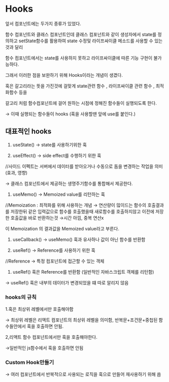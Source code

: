# Hooks

앞서 컴포넌트에는 두가지 종류가 있었다.

함수 컴포넌트와 클래스 컴포넌트인데 클래스 컴포넌트와 같이 생성자에서 state를 정의하고 setState함수를 활용하여 state 수정및 라이프싸이클 메소드를 사용할 수 있는것과 달리 

함수 컴포넌트에서는 state를 사용하지 못하고 라이프싸이클에 따른 기능 구현이 불가능하다.

그래서 이러한 점을 보완하기 위해 Hooks이라는 개념이 생겼다.

훅은 갈고리라는 뜻을 가진것에 걸맞게 state관련 함수 , 라이프싸이클 관련 함수 , 최적화함수 등을

갈고리 처럼 함수컴포넌트에 걸어 원하는 시점에 정해진 함수들이 실행되도록 한다.

→ 이때 실행되는 함수들이 hooks (훅을 사용할땐 앞에 use를 붙인다.)

## 대표적인 hooks

1. useState() → state를 사용하기위한 훅

1. useEffect() → side effect를 수행하기 위한 훅

//사이드 이펙트는 서버에서 데이터를 받아오거나 수동으로 돔을 변경하는 작업을 의미 (효과, 영향)

→ 클래스 컴포넌트에서 제공하는 생명주기함수를 통합해서 제공한다.

1. useMemo() → Memoized value를 리턴하는 훅

//Memoization : 최적화를 위해 사용하는 개념 → 연산량이 많이드는 함수의 호출결과를 저장한뒤 같은 입력값으로 함수를 호출했을때 새로함수를 호출하지않고 이전에 저장한 호출값을 바로 반환하는것 →시간 아낌, 중복 연산x

이 Memoization 의 결과값을 Memoized value라고 부른다.

1. useCallback() → useMemo() 훅과 유사하나 값이 아닌 함수를 반환함

1. useRef() → Reference를 사용하기 위한 훅

//Reference → 특정 컴포넌트에 접근할 수 있는 객체

1. useRef() 훅은 Reference를 반환함 (일반적인 자바스크립트 객체를 리턴함)

→ useRef() 훅은 내부의 데이터가 변경되었을 떄 따로 알리지 않음

### hooks의 규칙

1.훅은 최상위 레벨에서만 호출해야함

→ 최상위 레벨은 리액트 컴포넌트의 최상위 레벨을 의미함, 반복문+조건문+중첩된 함수들안에서 훅을 호출하면 안됨.

2,리액트 함수 컴포넌트에서만 훅을 호출해야한다.

→일반적인 js함수에서 훅을 호출하면 안됨

### Custom Hook만들기

→ 여러 컴포넌트에서 반복적으로 사용되는 로직을 훅으로 만들어 재사용하기 위해 씀